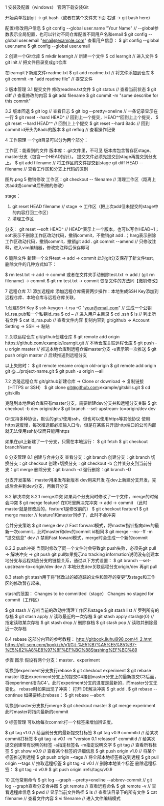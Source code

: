 1 安装及配置（windows）
官网下载安装Git

开始菜单找到git → git bash（或者在某个文件夹下面 右键 -> git bash here）

配置/修改用户信息
$ git config --global user.name "Your Name" // --global参数表示全局配置，也可以针对不同仓库配置不同用户名和email
$ git config --global user.email "email@example.com"
查看用户信息：
$ git config --global user.name
$ git config --global user.email

2 创建一个Git仓库
$ mkdir learngit // 新建一个文件
$ cd learngit // 进入文件
$ git init // 把文件目录变成git仓库

在learngit下新建文件readme.txt
$ git add readme.txt // 将文件添加到仓库
$ git commit -m "add readme file" // 提交文件

3 版本管理
3.1 提交文件
修改readme.txt文件
$ git status // 查看当前状态
$ git diff // 查看修改的内容
$ git add filename
$ git commit -m "some describe for this commit"

3.2 版本回退
$ git log // 查看日志
$ git log --pretty=oneline // 一条记录显示在一行
$ git reset --hard HEAD^ // 回到上一个提交，HEAD^^回到上上个提交，
$ git reset --hard HEAD^^ // 回到上上个提交
$ git reset --hard 8adc // 回到commit id开头为8adc的版本
$ git reflog // 查看操作记录

4 工作原理
一个git目录可以分为两个部分：

工作区：能看到的文件
版本库：.git文件里，不可见
版本库包含暂存区stage、master分支（包含一个HEAD指针）。
提交文件必须先提交到stage再提交到分支上。
$ git add filename // 将工作区的文件提交到stage  git diff HEAD -- filename // 查看工作区和分支上代码的区别

图片.png
5 撤销修改
工作区：git checkout -- filename // 清理工作区（距离上次add或commit后所做的修改）

stage：
1. git reset HEAD filename // stage → 工作区（把上次add但未提交的stage中的内容打回工作区）
2. 清理工作区

分支：
git reset --soft HEAD^ // HEAD^表示上一个版本，也可以写作HEAD~1；soft表示不删除工作区改动代码，撤销commit，不撤销git add .；harg表示删除工作区改动代码，撤销commit，撤销git add .
git commit --amend // 只修改注释，进入vim编辑器，修改完注释后保存即可

6 删除文件
新建一个文件test → add → commit 此时git分支保存了新文件test，删除文件的几种方式如下：

$ rm test.txt → add → commit
或者在文件夹手动删除test.txt → add / (git rm filename) → commit
$ git rm test.txt → commit
恢复文件的方法同【撤销修改】

7 远程仓库
7.1 添加远程库
添加远程仓库需要两步操作：本地生成SSH Key添加到远程仓库、本地仓库与远程仓库关联。

1.创建SSH Key
$ ssh-keygen -t rsa -C "your@email.com" // 生成一个公钥id_rsa.pub和一个私钥id_rsa
$ cd ~ // 进入用户主目录
$ cd .ssh
$ ls // 列出所有文件
$ cat id_rsa.pub // 查看文件内容
复制内容到 git/github -> Account Setting -> SSH -> 粘贴

2.关联远程仓库
git/github创建仓库
$ git remote add origin https://github.com/example/learngit.git // 本地仓库关联远程仓库
$ git push -u origin master // 推送本地仓库到远程仓库master分支 -u表示第一次推送
$ git push origin master // 后续推送到远程分支

以上失败时：
$ git remote rename oroigin old-origin
$ git remote add origin git @.../project-name.git
$ git push -u origin --all

7.2 克隆远程仓库
git/github新建仓库 → Clone or download → 复制链接（HTTPS or SSH）
$ git clone git@github.com:example/gitskills.git
$ cd gitskills

克隆到本地后的仓库只有master分支，需要新建dev分支并和远程分支关联
$ git checkout -b dev origin/dev
$ git branch --set-upstream-to=origin/dev dev

Git支持多种协议，默认的git://使用ssh，但也可以使用https等其他协议
使用https速度慢，每次推送都必须输入口令，但是在某些只开放http端口的公司内部就无法使用ssh协议而只能用https

如果在git上新建了一个分支，只需在本地运行：
$ git fetch
$ git checkout branchName

8 分支管理
8.1 创建与合并分支
查看分支：git branch
创建分支：git branch <name>
切换分支：git checkout <name>
创建+切换分支：git checkout -b <name>
合并某分支到当前分支：git merge <name>
删除分支：git branch -d <name>
强行删除：git branch -D <name>

分支开发策略：master用来发布新版本 dev用来开发 在dev上新建分支开发，完成后合并到dev分支，再新开分支

8.2 解决冲突
8.2.1 merge冲突
如果两个分支同时修改了一个文件，merge的时候会冲突
$ git merge feature1
在IDE里解决完冲突 → add → commit （此时master就是修改后的，feature1是修改前的）
$ git checkout feature1
$ git merge master // feature1和master同步了，此时不会冲突

合并分支策略
$ git merge dev // Fast forward模式，将master指针指向dev的最新一次commit，此时master和dev的commit id相同
$ git merge --no--ff -m "提交信息" dev // 禁用Fast foward模式，merge时会生成一个新的commit

8.2.2 push冲突
当同时修改了同一个文件时会导致git push失败，必须先git pull → 解决冲突 → git push
git pull如果提示no tracking information说明没有创建本地分支与远程对应分支的链接关系，通过以下方式设置：
$ git branch --set-upstream-to=origin/dev dev // 本地分支dev关联远程分支origin/dev
再git pull

8.3 stash
git stash用于将“修改过的被追踪的文件和暂存的变更”及stage和工作区的修改暂存起来。

stash的范围：
Changes to be committed（stage）
Changes no staged for commit（工作区）

$ git stash // 存档当前的改动并清理工作区和stage
$ git stash list // 罗列所有的存档
$ git stash apply // 读取最近的一次存档
$ git stash apply stash@{0} // 指定读取某次存档
$ git stash drop // 删除存档
$ git stash pop // 读取并删除最近一次存档

8.4 rebase
这部分内容的参考教程：
http://gitbook.liuhui998.com/4_2.html https://git-scm.com/book/zh/v1/Git-%E5%B7%A5%E5%85%B7-%E5%82%A8%E8%97%8F%EF%BC%88Stashing%EF%BC%89

步骤	图示
假设有两个分支：master、experiment	

切换到experiment分支执行rebase
$ git checkout experiment
$ git rebase master
取出experiment分支上的提交C4接到master分支上的最新提交C3后面，将experiment指向C4'。此时experiment分支的进度是最新的，而master分支无变化。
rebase时如果出现了冲突：
打开IDE解决冲突
$ git add .
$ git rebase --continue
如果要终止rebase：
$ git rebase --abort	

切换到master分支执行merge $ git checkout master $ git merge experiment
此时master将指向最新的commit	

9 标签管理
可以给每次commit打一个标签来增加辨识度。

$ git tag v1.0 // 给当前分支的最新提交打标签
$ git tag v0.9 commitid // 给某次commit打标签
$ git tag -a v0.1 -m "version 0.1 released" commitid // 给某次提交创建带有说明的标签 -a指定标签名 -m指定说明文字
$ git tag // 查看所有标签
$ git show v0.9 // 查看某个标签的详细信息
$ git push origin v1.0 // 将某个标签推送到远程
$ git push origin --tags // 将全部本地标签推送到远程
$ git pull origin --tags // 拉取远程标签
$ git tag -d v0.1 // 删除本地某个标签
删除远程标签：
$ git tag -d v0.9
$ git push origin :refs/tags/v0.9

10 其他常用命令
$ git log --graph --pretty=oneline --abbrev-commit // git log --graph查看分支合并图
$ git remote // 查看远程命名
$ git remote -v // 查看远程库信息
$ pwd // 显示当前文件路径
$ ls // 查看该目录下的所有文件
$ cat filename // 查看文件内容
$ vi filename // 进入文件编辑模式


